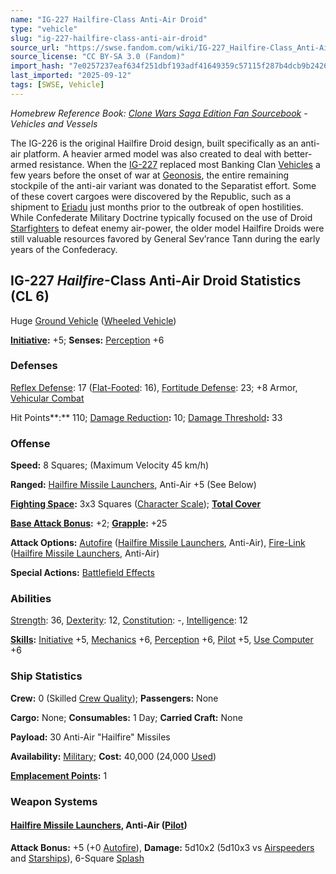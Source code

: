 ```yaml
---
name: "IG-227 Hailfire-Class Anti-Air Droid"
type: "vehicle"
slug: "ig-227-hailfire-class-anti-air-droid"
source_url: "https://swse.fandom.com/wiki/IG-227_Hailfire-Class_Anti-Air_Droid"
source_license: "CC BY-SA 3.0 (Fandom)"
import_hash: "7e0257237eaf634f251dbf193adf41649359c57115f287b4dcb9b242637abd81"
last_imported: "2025-09-12"
tags: [SWSE, Vehicle]
---
```

*Homebrew Reference Book: [Clone Wars Saga Edition Fan Sourcebook](https://swse.fandom.com/wiki/Clone_Wars_Saga_Edition_Fan_Sourcebook) - Vehicles and Vessels*

The IG-226 is the original Hailfire Droid design, built specifically as an anti-air platform. A heavier armed model was also created to deal with better-armed resistance. When the [IG-227](https://swse.fandom.com/wiki/IG-227_Hailfire-Class_Droid_Tank) replaced most Banking Clan [Vehicles](https://swse.fandom.com/wiki/Vehicles) a few years before the onset of war at [Geonosis](https://swse.fandom.com/wiki/Geonosis), the entire remaining stockpile of the anti-air variant was donated to the Separatist effort. Some of these covert cargoes were discovered by the Republic, such as a shipment to [Eriadu](https://swse.fandom.com/wiki/Eriadu) just months prior to the outbreak of open hostilities. While Confederate Military Doctrine typically focused on the use of Droid [Starfighters](https://swse.fandom.com/wiki/Starfighters) to defeat enemy air-power, the older model Hailfire Droids were still valuable resources favored by General Sev’rance Tann during the early years of the Confederacy.

## IG-227 *Hailfire*-Class Anti-Air Droid Statistics (CL 6)
Huge [Ground Vehicle](https://swse.fandom.com/wiki/Ground_Vehicle) ([Wheeled Vehicle](https://swse.fandom.com/wiki/Wheeled_Vehicle))

**[Initiative](https://swse.fandom.com/wiki/Initiative):** +5; **Senses:** [Perception](https://swse.fandom.com/wiki/Perception) +6
### Defenses
[Reflex Defense](https://swse.fandom.com/wiki/Reflex_Defense_(Vehicles)): 17 ([Flat-Footed](https://swse.fandom.com/wiki/Flat-Footed): 16), [Fortitude Defense](https://swse.fandom.com/wiki/Fortitude_Defense_(Vehicles)): 23; +8 Armor, [Vehicular Combat](https://swse.fandom.com/wiki/Vehicular_Combat)

Hit Points**:** 110; [Damage Reduction](https://swse.fandom.com/wiki/Damage_Reduction)**:** 10; [Damage Threshold](https://swse.fandom.com/wiki/Damage_Threshold)**:** 33
### Offense
**Speed:** 8 Squares; (Maximum Velocity 45 km/h)

**Ranged:** [Hailfire Missile Launchers](https://swse.fandom.com/wiki/Hailfire_Missile_Launchers), Anti-Air +5 (See Below)

**[Fighting Space](https://swse.fandom.com/wiki/Fighting_Space):** 3x3 Squares ([Character Scale](https://swse.fandom.com/wiki/Character_Scale)); **[Total Cover](https://swse.fandom.com/wiki/Total_Cover)**

**[Base Attack Bonus](https://swse.fandom.com/wiki/Base_Attack_Bonus):** +2; **[Grapple](https://swse.fandom.com/wiki/Grapple):** +25

**Attack Options:** [Autofire](https://swse.fandom.com/wiki/Autofire_(Vehicle_Combat)) ([Hailfire Missile Launchers](https://swse.fandom.com/wiki/Hailfire_Missile_Launchers), Anti-Air), [Fire-Link](https://swse.fandom.com/wiki/Fire-Link) ([Hailfire Missile Launchers](https://swse.fandom.com/wiki/Hailfire_Missile_Launchers), Anti-Air)

**Special Actions:** [Battlefield Effects](https://swse.fandom.com/wiki/Battlefield_Effects)
### Abilities
[Strength](https://swse.fandom.com/wiki/Strength): 36, [Dexterity](https://swse.fandom.com/wiki/Dexterity): 12, [Constitution](https://swse.fandom.com/wiki/Constitution): -, [Intelligence](https://swse.fandom.com/wiki/Intelligence): 12

**[Skills](https://swse.fandom.com/wiki/Skills):** [Initiative](https://swse.fandom.com/wiki/Initiative) +5, [Mechanics](https://swse.fandom.com/wiki/Mechanics) +6, [Perception](https://swse.fandom.com/wiki/Perception) +6, [Pilot](https://swse.fandom.com/wiki/Pilot) +5, [Use Computer](https://swse.fandom.com/wiki/Use_Computer) +6
### Ship Statistics
**Crew:** 0 (Skilled [Crew Quality](https://swse.fandom.com/wiki/Crew_Quality)); **Passengers:** None

**Cargo:** None; **Consumables:** 1 Day; **Carried Craft:** None

**Payload:** 30 Anti-Air "Hailfire" Missiles

**Availability:** [Military](https://swse.fandom.com/wiki/Military); **Cost:** 40,000 (24,000 [Used](https://swse.fandom.com/wiki/Used))

**[Emplacement Points](https://swse.fandom.com/wiki/Emplacement_Points):** 1

### Weapon Systems

#### **[Hailfire Missile Launchers](https://swse.fandom.com/wiki/Hailfire_Missile_Launchers), Anti-Air ([Pilot](https://swse.fandom.com/wiki/Pilot_(Vehicle_Combat)))**
**Attack Bonus:** +5 (+0 [Autofire](https://swse.fandom.com/wiki/Autofire_(Vehicle_Combat))), **Damage:** 5d10x2 (5d10x3 vs [Airspeeders](https://swse.fandom.com/wiki/Airspeeders) and [Starships](https://swse.fandom.com/wiki/Starships)), 6-Square [Splash](https://swse.fandom.com/wiki/Splash)